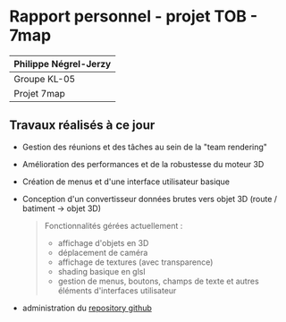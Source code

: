 # Rapport personnel - projet TOB - 7map

| Philippe Négrel-Jerzy |
| --------------------- |
| Groupe KL-05          |
| Projet 7map           |

## Travaux réalisés à ce jour

- Gestion des réunions et des tâches au sein de la "team rendering"

- Amélioration des performances et de la robustesse du moteur 3D

- Création de menus et d'une interface utilisateur basique

- Conception d'un convertisseur données brutes vers objet 3D (route / batiment -> objet 3D)

  > Fonctionnalités gérées actuellement :
  >
  > - affichage d'objets en 3D
  > - déplacement de caméra
  > - affichage de textures (avec transparence)
  > - shading basique en glsl
  > - gestion de menus, boutons, champs de texte et autres éléments d'interfaces utilisateur

- administration du [repository github](https://github.com/7map/7map)
